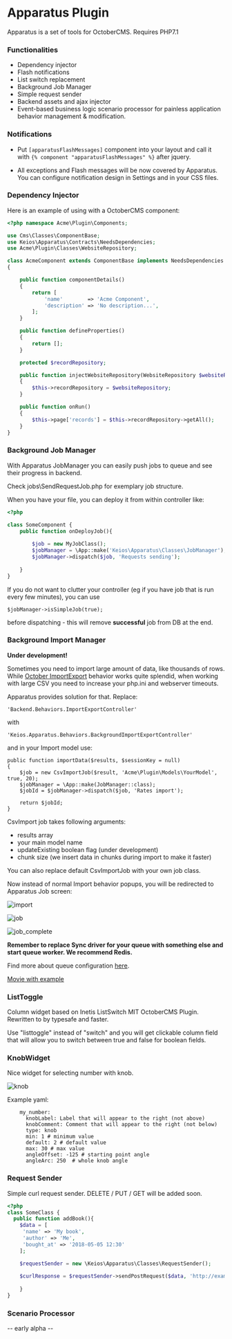 # Apparatus Plugin #

Apparatus is a set of tools for OctoberCMS. Requires PHP7.1

### Functionalities ###

* Dependency injector
* Flash notifications
* List switch replacement
* Background Job Manager
* Simple request sender
* Backend assets and ajax injector
* Event-based business logic scenario processor for painless application behavior management & modification. 

### Notifications ###

- Put `[apparatusFlashMessages]` component into your layout and call it with `{% component "apparatusFlashMessages" %}` after jquery.

- All exceptions and Flash messages will be now covered by Apparatus. You can configure notification design in Settings and in your CSS files.

### Dependency Injector ###

Here is an example of using with a OctoberCMS component:

```php
<?php namespace Acme\Plugin\Components;

use Cms\Classes\ComponentBase;
use Keios\Apparatus\Contracts\NeedsDependencies;
use Acme\Plugin\Classes\WebsiteRepository;

class AcmeComponent extends ComponentBase implements NeedsDependencies
{

    public function componentDetails()
    {
        return [
            'name'        => 'Acme Component',
            'description' => 'No description...',
        ];
    }

    public function defineProperties()
    {
        return [];
    }

    protected $recordRepository;

    public function injectWebsiteRepository(WebsiteRepository $websiteRepository)
    {
        $this->recordRepository = $websiteRepository;
    }

    public function onRun()
    {
        $this->page['records'] = $this->recordRepository->getAll();
    }
}
```

### Background Job Manager

With Apparatus JobManager you can easily push jobs to queue and see their progress in backend. 

Check jobs\SendRequestJob.php for exemplary job structure.

When you have your file, you can deploy it from within controller like:

```php
<?php

class SomeComponent {
    public function onDeployJob(){
    
        $job = new MyJobClass();
        $jobManager = \App::make('Keios\Apparatus\Classes\JobManager');
        $jobManager->dispatch($job, 'Requests sending');
        
    }
}
```

If you do not want to clutter your controller (eg if you have job that is run every few minutes), you can use 

```
$jobManager->isSimpleJob(true);
```  

before dispatching - this will remove **successful** job from DB at the end.

### Background Import Manager

**Under development!**

Sometimes you need to import large amount of data, like thousands of rows. While [October ImportExport](https://octobercms.com/docs/backend/import-export) behavior works quite splendid, when working with large CSV you need to increase your php.ini and webserver timeouts.

Apparatus provides solution for that. Replace:

```
'Backend.Behaviors.ImportExportController' 
```

with

```
'Keios.Apparatus.Behaviors.BackgroundImportExportController'
``` 

and in your Import model use:

```
public function importData($results, $sessionKey = null)
{
    $job = new CsvImportJob($result, 'Acme\Plugin\Models\YourModel', true, 20);
    $jobManager = \App::make(JobManager::class);
    $jobId = $jobManager->dispatch($job, 'Rates import');

    return $jobId;
}
``` 

CsvImport job takes following arguments:

- results array
- your main model name
- updateExisting boolean flag (under development)
- chunk size (we insert data in chunks during import to make it faster)

You can also replace default CsvImportJob with your own job class.

Now instead of normal Import behavior popups, you will be redirected to Apparatus Job screen:

![import](https://i.viamage.com/jz/screen-2018-04-28-15-29-06.png)

![job](https://i.viamage.com/jz/screen-2018-04-28-15-15-26.png)

![job_complete](https://i.viamage.com/jz/screen-2018-04-28-15-29-55.png)

**Remember to replace Sync driver for your queue with something else and start queue worker. We recommend Redis.**

Find more about queue configuration [here](https://octobercms.com/docs/services/queues#running-the-queue-listener).

[Movie with example](http://uploads.keios.eu/video/import-2018-04-29_11.08.25.mp4)

### ListToggle

Column widget based on Inetis ListSwitch MIT OctoberCMS Plugin. Rewritten to by typesafe and faster.

Use "listtoggle" instead of "switch" and you will get clickable column field that will allow you to switch between true and false for boolean fields.


### KnobWidget

Nice widget for selecting number with knob. 

![knob](https://i.viamage.com/jz/screen-2018-05-17-11-27-27.png)

Example yaml:

```
    my_number:
      knobLabel: Label that will appear to the right (not above)
      knobComment: Comment that will appear to the right (not below)
      type: knob
      min: 1 # minimum value
      default: 2 # default value
      max: 30 # max value
      angleOffset: -125 # starting point angle
      angleArc: 250  # whole knob angle 

```

### Request Sender

Simple curl request sender. DELETE / PUT / GET will be added soon. 

```php
<?php
class SomeClass {
  public function addBook(){
    $data = [
     'name' => 'My book',
     'author' => 'Me',
     'bought_at' => '2018-05-05 12:30'
    ];

    $requestSender = new \Keios\Apparatus\Classes\RequestSender();
    
    $curlResponse = $requestSender->sendPostRequest($data, 'http://example.com/api/_mybooks/add');
    
    }
}
```
 

### Scenario Processor ###

-- early alpha --